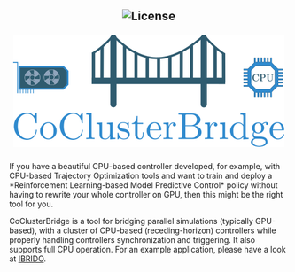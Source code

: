 <h2 align="center" style="text-decoration: none;"> <img src="https://img.shields.io/badge/License-GPLv2-purple.svg" alt="License">

![icon.svg](docs/images/logo.svg)

</h2>
If you have a beautiful CPU-based controller developed, for example, with CPU-based Trajectory Optimization tools and want to train and deploy  a *Reinforcement Learning-based Model Predictive Control* policy without having to rewrite your whole controller on GPU, then this might be the right tool for you. 

CoClusterBridge is a tool for bridging parallel simulations (typically GPU-based), with a cluster of CPU-based (receding-horizon) controllers while properly handling controllers synchronization and triggering. It also supports full CPU operation.
For an example application, please have a look at [IBRIDO](https://github.com/AndrePatri/IBRIDO).
